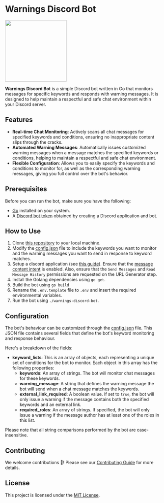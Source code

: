 # Warnings Discord Bot

<img src="https://assets-global.website-files.com/6257adef93867e50d84d30e2/636e0b5061df29d55a92d945_full_logo_blurple_RGB.svg" width="200"><br>

**Warnings Discord Bot** is a simple Discord bot written in Go that monitors messages for specific keywords and responds with warning messages. It is designed to help maintain a respectful and safe chat environment within your Discord server.

## Features

- **Real-time Chat Monitoring**: Actively scans all chat messages for specified keywords and conditions, ensuring no inappropriate content slips through the cracks.
- **Automated Warning Messages**: Automatically issues customized warning messages when a message matches the specified keywords or conditions, helping to maintain a respectful and safe chat environment.
- **Flexible Configuration**: Allows you to easily specify the keywords and conditions to monitor for, as well as the corresponding warning messages, giving you full control over the bot's behavior.

## Prerequisites

Before you can run the bot, make sure you have the following:

- [Go](https://golang.org/) installed on your system.
- A [Discord bot token](https://discord.com/developers/applications) obtained by creating a Discord application and bot.

## How to Use

1. Clone [this repository](https://github.com/rickstaa/warnings-discord-bot) to your local machine.
2. Modify the [config.json](config/config.json) file to include the keywords you want to monitor and the warning messages you want to send in response to keyword matches.
3. Setup a discord application (see [this guide](https://discordjs.guide/preparations/setting-up-a-bot-application.html#what-is-a-token-anyway)). Ensure that the [message content intent](https://discord.com/developers/docs/topics/gateway#list-of-intents) is enabled. Also, ensure that the `Send Messages` and `Read Message History` permissions are requested on the URL Generator step.
4. Install the Golang dependencies using `go get`.
5. Build the bot using `go build`
6. Rename the `.env.template` file to `.env` and insert the required environmental variables.
7. Run the bot using `./warnings-discord-bot`.

## Configuration

The bot's behaviour can be customized through the [config.json](config/config.json) file. This JSON file contains several fields that define the bot's keyword monitoring and response behaviour.

Here's a breakdown of the fields:

- **keyword_lists**: This is an array of objects, each representing a unique set of conditions for the bot to monitor. Each object in this array has the following properties:
  - **keywords**: An array of strings. The bot will monitor chat messages for these keywords.
  - **warning_message**: A string that defines the warning message the bot will send when a chat message matches the keywords.
  - **external_link_required**: A boolean value. If set to `true`, the bot will only issue a warning if the message contains both the specified keywords and an external link.
  - **required_roles**: An array of strings. If specified, the bot will only issue a warning if the message author has at least one of the roles in this list.

Please note that all string comparisons performed by the bot are case-insensitive.

## Contributing

We welcome contributions 🚀! Please see our [Contributing Guide](CONTRIBUTING.md) for more details.

## License

This project is licensed under the [MIT License](LICENSE).
